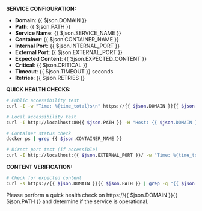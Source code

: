 **SERVICE CONFIGURATION:**
- **Domain**: {{ $json.DOMAIN }}
- **Path**: {{ $json.PATH }}
- **Service Name**: {{ $json.SERVICE_NAME }}
- **Container**: {{ $json.CONTAINER_NAME }}
- **Internal Port**: {{ $json.INTERNAL_PORT }}
- **External Port**: {{ $json.EXTERNAL_PORT }}
- **Expected Content**: {{ $json.EXPECTED_CONTENT }}
- **Critical**: {{ $json.CRITICAL }}
- **Timeout**: {{ $json.TIMEOUT }} seconds
- **Retries**: {{ $json.RETRIES }}

**QUICK HEALTH CHECKS:**
```bash
# Public accessibility test
curl -I -w "Time: %{time_total}s\n" https://{{ $json.DOMAIN }}{{ $json.PATH }}

# Local accessibility test
curl -I http://localhost:80{{ $json.PATH }} -H "Host: {{ $json.DOMAIN }}"

# Container status check
docker ps | grep {{ $json.CONTAINER_NAME }}

# Direct port test (if accessible)
curl -I http://localhost:{{ $json.EXTERNAL_PORT }}/ -w "Time: %{time_total}s\n" 2>/dev/null || echo "Direct port not accessible"
```

**CONTENT VERIFICATION:**
```bash
# Check for expected content
curl -s https://{{ $json.DOMAIN }}{{ $json.PATH }} | grep -q "{{ $json.EXPECTED_CONTENT }}" && echo "✅ Content verified" || echo "❌ Content missing"
```

Please perform a quick health check on https://{{ $json.DOMAIN }}{{ $json.PATH }} and determine if the service is operational.
```